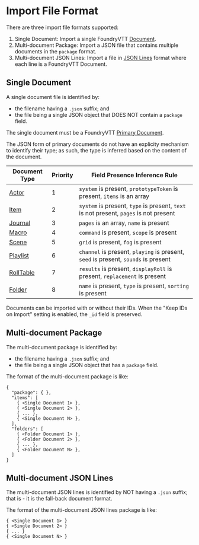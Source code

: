 # Import File Format

There are three import file formats supported:
1. Single Document: Import a single FoundryVTT [Document](https://foundryvtt.com/api/classes/foundry.abstract.Document.html).
2. Multi-document Package: Import a JSON file that contains multiple documents in the `package` format.
3. Multi-document JSON Lines: Import a file in [JSON Lines](https://jsonlines.org/) format where each line is a FoundryVTT Document.


## Single Document

A single document file is identified by:
* the filename having a `.json` suffix; and
* the file being a single JSON object that DOES NOT contain a `package` field.

The single document must be a FoundryVTT [Primary Document](https://foundryvtt.wiki/en/development/api/document#primary-documents).

The JSON form of primary documents do not have an explicity mechanism to identify their type; as such, the type is inferred based on the content of the document.

| Document Type | Priority | Field Presence Inference Rule |
| ------------- | -------- | ----------------------------- |
| [Actor](https://foundryvtt.com/api/interfaces/foundry.types.ActorData.html) | 1 | `system` is present, `prototypeToken` is present, `items` is an array |
| [Item](https://foundryvtt.com/api/interfaces/foundry.types.ItemData.html) | 2 | `system` is present, `type` is present, `text` is not present, `pages` is not present |
| [Journal](https://foundryvtt.com/api/interfaces/foundry.types.JournalEntryData.html) | 3 | `pages` is an array, `name` is present |
| [Macro](https://foundryvtt.com/api/interfaces/foundry.types.MacroData.html) | 4 | `command` is present, `scope` is present |
| [Scene](https://foundryvtt.com/api/interfaces/foundry.types.SceneData.html) | 5 | `grid` is present, `fog` is present |
| [Playlist](https://foundryvtt.com/api/interfaces/foundry.types.PlaylistData.html) | 6 | `channel` is present, `playing` is present, `seed` is present, `sounds` is present |
| [RollTable](https://foundryvtt.com/api/interfaces/foundry.types.RollTableData.html) | 7 | `results` is present, `displayRoll` is present, `replacement` is present |
| [Folder](https://foundryvtt.com/api/interfaces/foundry.types.FolderData.html) | 8 | `name` is present, `type` is present, `sorting` is present |

Documents can be imported with or without their IDs.  When the "Keep IDs on Import" setting is enabled, the `_id` field is preserved.


## Multi-document Package

The multi-document package is identified by:
* the filename having a `.json` suffix; and
* the file being a single JSON object that has a `package` field.

The format of the multi-document package is like:
```
{
  "package": { },
  "items": [
    { <Single Document 1> },
    { <Single Document 2> },
    { ... },
    { <Single Document N> },
  ],
  "folders": [
    { <Folder Document 1> },
    { <Folder Document 2> },
    { ... },
    { <Folder Document N> },
  ]
}
```

## Multi-document JSON Lines

The multi-document JSON lines is identified by NOT having a `.json` suffix; that is - it is the fall-back document format.

The format of the multi-document JSON lines package is like:
```
{ <Single Document 1> }
{ <Single Document 2> }
{ ... }
{ <Single Document N> }
```
